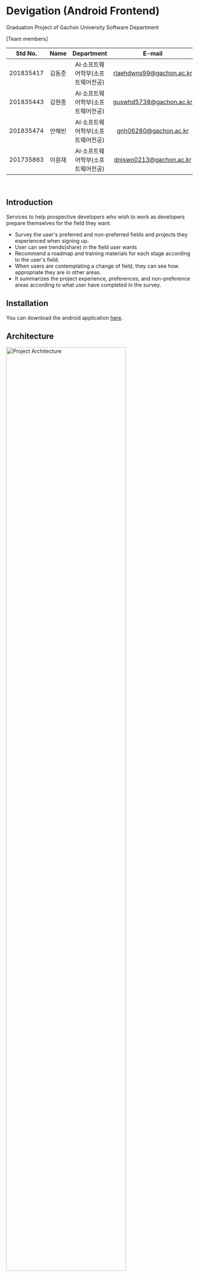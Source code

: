 # Devigation (Android Frontend)
Graduation Project of Gachon University Software Department

[Team members]

| Std No. | Name | Department | E-mail | Github |
|:-------:|:----:|:-------:|:-------:|:-------:|
|201835417|김동준|AI·소프트웨어학부(소프트웨어전공)|rlaehdwns99@gachon.ac.kr|[Kim-Dong-Jun99](https://github.com/Kim-Dong-Jun99)|
|201835443|김현종|AI·소프트웨어학부(소프트웨어전공)|guswhd5738@gachon.ac.kr|[DecisionDisorder](https://github.com/DecisionDisorder)|
|201835474|안해빈|AI·소프트웨어학부(소프트웨어전공)|gnh06280@gachon.ac.kr|[HaebinAHN](https://github.com/HaebinAHN)|
|201735863|이원재|AI·소프트웨어학부(소프트웨어전공)|dnjswo0213@gachon.ac.kr|[Wonjae98](https://github.com/Wonjae98)|
<br/>

## Introduction
Services to help prospective developers who wish to work as developers prepare themselves for the field they want.
- Survey the user's preferred and non-preferred fields and projects they experienced when signing up.
- User can see trends(share) in the field user wants
- Recommend a roadmap and training materials for each stage according to the user's field.
- When users are contemplating a change of field, they can see how appropriate they are in other areas.
- It summarizes the project experience, preferences, and non-preference areas according to what user have completed in the survey.

## Installation
You can download the android application <a href="/APK">here</a>.

## Architecture
<img src="/display_images/backend_architecture_decorated.png" width="80%" height="80%" title="Project Architecture" alt="Project Architecture"></img>

## Screenshots
<img src="/display_images/00.시작화면.png" width="240" height="426" title="Starting Screen" alt="Starting Screen"></img>
<img src="/display_images/01.회원가입_구분.png" width="240" height="426" title="Sign up" alt="Sign up"></img>
<img src="/display_images/02.개인회원가입.png" width="240" height="426" title="Personal Sign up" alt="Personal Sign up"></img>
<img src="/display_images/03. 개인설문조사1.png" width="240" height="426" title="Personal Survey 1" alt="Personal Survey 1"></img>
<img src="/display_images/04.개인설문조사2.png" width="240" height="426" title="Personal Survey 2" alt="Personal Survey 2"></img>
<img src="/display_images/05.로그인.png" width="240" height="426" title="Login" alt="Login"></img>
<img src="/display_images/06.트렌드.png" width="240" height="426" title="Trends" alt="Trends"></img>
<img src="/display_images/07.로드맵.png" width="240" height="426" title="Roadmap" alt="Roadmap"></img>
<img src="/display_images/08.로드맵_완료처리.png" width="240" height="426" title="Roadmap complete" alt="Roadmap complete"></img>
<img src="/display_images/09.로드맵_교육자료.png" width="240" height="426" title="Roadmap study" alt="Roadmap study"></img>
<img src="/display_images/10.역량.png" width="240" height="426" title="Capability" alt="Capability"></img>
<img src="/display_images/11.내정보.png" width="240" height="426" title="User info" alt="User info"></img>
<img src="/display_images/12.선호분야.png" width="240" height="426" title="Preference field" alt="Preference field"></img>
<img src="/display_images/13.비선호분야.png" width="240" height="426" title="Non-preference field" alt="Non-preference field"></img>
<img src="/display_images/14.기업회원가입.png" width="240" height="426" title="Business Sign up" alt="Business Sign up"></img>
<img src="/display_images/15.기업설문조사1.png" width="240" height="426" title="Business survey 1" alt="Business survey 1"></img>
<img src="/display_images/16.기업설문조사2.png" width="240" height="426" title="Business survey 2" alt="Business survey 2"></img>
<img src="/display_images/17.기업_추천화면.png" width="240" height="426" title="Business recommendation" alt="Business recommendation"></img>
<img src="/display_images/18.기업_추천화면_확대.png" width="240" height="426" title="Business recommendation-unfold" alt="Business recommendation-unfold"></img>
<img src="/display_images/19.기업_추천화면_자세히.png" width="240" height="426" title="Business recommendation-detail" alt="Business recommendation-detail"></img>


## Development Environment
- Android Studio 2021.3.1
  - JDK 11.0.13
  - Min SDK Version: 21
  - Target SDK Version: 32
- Retrofit2 v.2.9.0
  - Converter-gson v2.9.0
  - okhttp3 v3.12.1
- MPAndroidChart v3.1.0

## External Resource Source
**[Font]**
- 네이버, 네이버 문화재단: D2Coding  

**[Image]**
- <a href="https://www.flaticon.com/free-icons/lock" title="lock icons">Lock icons created by Pixel perfect - Flaticon</a>
- <a href="https://www.flaticon.com/free-icons/company" title="company icons">Company icons created by Pixel perfect - Flaticon</a>
- <a href="https://www.flaticon.com/free-icons/filter" title="filter icons">Filter icons created by herikus - Flaticon</a>
- <a href="https://www.flaticon.com/free-icons/filter" title="filter icons">Filter icons created by Freepik - Flaticon</a>
- <a href="https://www.flaticon.com/free-icons/roadmap" title="roadmap icons">Roadmap icons created by DailyPm Studio - Flaticon</a>
- <a href="https://www.flaticon.com/free-icons/phone" title="phone icons">Phone icons created by Freepik - Flaticon</a>
- <a href="https://www.flaticon.com/free-icons/capability" title="capability icons">Capability icons created by smashingstocks - Flaticon</a>
- <a href="https://www.flaticon.com/free-icons/phone" title="phone icons">Phone icons created by Freepik - Flaticon</a>
- <a href="https://www.flaticon.com/free-icons/survey" title="survey icons">Survey icons created by Freepik - Flaticon</a>
- <a href="https://www.flaticon.com/free-icons/trend" title="trend icons">Trend icons created by Cuputo - Flaticon</a>
- <a href="https://www.flaticon.com/free-icons/identification" title="identification icons">Identification icons created by Pixel perfect - Flaticon</a>
